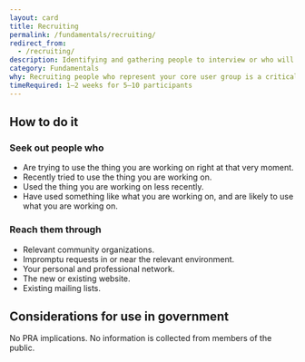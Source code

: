 ```yaml
---
layout: card
title: Recruiting
permalink: /fundamentals/recruiting/
redirect_from:
  - /recruiting/
description: Identifying and gathering people to interview or who will test your product.
category: Fundamentals
why: Recruiting people who represent your core user group is a critical and oft-overlooked part of research. Time spent with the right people using the wrong methods is better than time spent with people who aren’t your core users while using the right methods.
timeRequired: 1–2 weeks for 5–10 participants
---
```


## How to do it

### Seek out people who
- Are trying to use the thing you are working on right at that very moment.
- Recently tried to use the thing you are working on.
- Used the thing you are working on less recently.
- Have used something like what you are working on, and are likely to use what you are working on.  

### Reach them through
- Relevant community organizations.
- Impromptu requests in or near the relevant environment.
- Your personal and professional network.
- The new or existing website.
- Existing mailing lists.

<section class="method--section method--section--government-considerations" markdown="1" >

## Considerations for use in government  

No PRA implications. No information is collected from members of the public.
</section>
